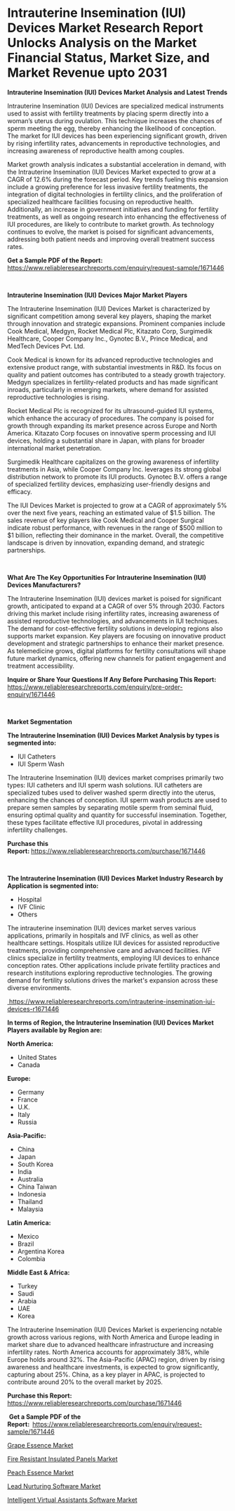 <p><h1>Intrauterine Insemination (IUI) Devices Market Research Report Unlocks Analysis on the Market Financial Status, Market Size, and Market Revenue upto 2031</h1></p><p><strong>Intrauterine Insemination (IUI) Devices Market Analysis and Latest Trends</strong></p>
<p><p>Intrauterine Insemination (IUI) Devices are specialized medical instruments used to assist with fertility treatments by placing sperm directly into a woman’s uterus during ovulation. This technique increases the chances of sperm meeting the egg, thereby enhancing the likelihood of conception. The market for IUI devices has been experiencing significant growth, driven by rising infertility rates, advancements in reproductive technologies, and increasing awareness of reproductive health among couples.</p><p>Market growth analysis indicates a substantial acceleration in demand, with the Intrauterine Insemination (IUI) Devices Market expected to grow at a CAGR of 12.6% during the forecast period. Key trends fueling this expansion include a growing preference for less invasive fertility treatments, the integration of digital technologies in fertility clinics, and the proliferation of specialized healthcare facilities focusing on reproductive health. Additionally, an increase in government initiatives and funding for fertility treatments, as well as ongoing research into enhancing the effectiveness of IUI procedures, are likely to contribute to market growth. As technology continues to evolve, the market is poised for significant advancements, addressing both patient needs and improving overall treatment success rates.</p></p>
<p><strong>Get a Sample PDF of the Report:&nbsp;</strong> <a href="https://www.reliableresearchreports.com/enquiry/request-sample/1671446?utm_campaign=40&utm_medium=2&utm_source=Github&utm_content=ia&utm_term=10102024&utm_id=intrauterine-insemination-iui-devices">https://www.reliableresearchreports.com/enquiry/request-sample/1671446</a></p>
<p>&nbsp;</p>
<p><strong>Intrauterine Insemination (IUI) Devices Major Market Players</strong></p>
<p><p>The Intrauterine Insemination (IUI) Devices Market is characterized by significant competition among several key players, shaping the market through innovation and strategic expansions. Prominent companies include Cook Medical, Medgyn, Rocket Medical Plc, Kitazato Corp, Surgimedik Healthcare, Cooper Company Inc., Gynotec B.V., Prince Medical, and MedTech Devices Pvt. Ltd.</p><p>Cook Medical is known for its advanced reproductive technologies and extensive product range, with substantial investments in R&D. Its focus on quality and patient outcomes has contributed to a steady growth trajectory. Medgyn specializes in fertility-related products and has made significant inroads, particularly in emerging markets, where demand for assisted reproductive technologies is rising.</p><p>Rocket Medical Plc is recognized for its ultrasound-guided IUI systems, which enhance the accuracy of procedures. The company is poised for growth through expanding its market presence across Europe and North America. Kitazato Corp focuses on innovative sperm processing and IUI devices, holding a substantial share in Japan, with plans for broader international market penetration.</p><p>Surgimedik Healthcare capitalizes on the growing awareness of infertility treatments in Asia, while Cooper Company Inc. leverages its strong global distribution network to promote its IUI products. Gynotec B.V. offers a range of specialized fertility devices, emphasizing user-friendly designs and efficacy.</p><p>The IUI Devices Market is projected to grow at a CAGR of approximately 5% over the next five years, reaching an estimated value of $1.5 billion. The sales revenue of key players like Cook Medical and Cooper Surgical indicate robust performance, with revenues in the range of $500 million to $1 billion, reflecting their dominance in the market. Overall, the competitive landscape is driven by innovation, expanding demand, and strategic partnerships.</p></p>
<p>&nbsp;</p>
<p><strong>What Are The Key Opportunities For Intrauterine Insemination (IUI) Devices Manufacturers?</strong></p>
<p><p>The Intrauterine Insemination (IUI) devices market is poised for significant growth, anticipated to expand at a CAGR of over 5% through 2030. Factors driving this market include rising infertility rates, increasing awareness of assisted reproductive technologies, and advancements in IUI techniques. The demand for cost-effective fertility solutions in developing regions also supports market expansion. Key players are focusing on innovative product development and strategic partnerships to enhance their market presence. As telemedicine grows, digital platforms for fertility consultations will shape future market dynamics, offering new channels for patient engagement and treatment accessibility.</p></p>
<p><strong>Inquire or Share Your Questions If Any Before Purchasing This Report:</strong> <a href="https://www.reliableresearchreports.com/enquiry/pre-order-enquiry/1671446?utm_campaign=40&utm_medium=2&utm_source=Github&utm_content=ia&utm_term=10102024&utm_id=intrauterine-insemination-iui-devices">https://www.reliableresearchreports.com/enquiry/pre-order-enquiry/1671446</a></p>
<p>&nbsp;</p>
<p><strong>Market Segmentation</strong></p>
<p><strong>The Intrauterine Insemination (IUI) Devices Market Analysis by types is segmented into:</strong></p>
<p><ul><li>IUI Catheters</li><li>IUI Sperm Wash</li></ul></p>
<p><p>The Intrauterine Insemination (IUI) devices market comprises primarily two types: IUI catheters and IUI sperm wash solutions. IUI catheters are specialized tubes used to deliver washed sperm directly into the uterus, enhancing the chances of conception. IUI sperm wash products are used to prepare semen samples by separating motile sperm from seminal fluid, ensuring optimal quality and quantity for successful insemination. Together, these types facilitate effective IUI procedures, pivotal in addressing infertility challenges.</p></p>
<p><strong>Purchase this Report:&nbsp;</strong><a href="https://www.reliableresearchreports.com/purchase/1671446?utm_campaign=40&utm_medium=2&utm_source=Github&utm_content=ia&utm_term=10102024&utm_id=intrauterine-insemination-iui-devices">https://www.reliableresearchreports.com/purchase/1671446</a></p>
<p>&nbsp;</p>
<p><strong>The Intrauterine Insemination (IUI) Devices Market Industry Research by Application is segmented into:</strong></p>
<p><ul><li>Hospital</li><li>IVF Clinic</li><li>Others</li></ul></p>
<p><p>The intrauterine insemination (IUI) devices market serves various applications, primarily in hospitals and IVF clinics, as well as other healthcare settings. Hospitals utilize IUI devices for assisted reproductive treatments, providing comprehensive care and advanced facilities. IVF clinics specialize in fertility treatments, employing IUI devices to enhance conception rates. Other applications include private fertility practices and research institutions exploring reproductive technologies. The growing demand for fertility solutions drives the market's expansion across these diverse environments.</p></p>
<p><a href="https://www.reliableresearchreports.com/intrauterine-insemination-iui-devices-r1671446?utm_campaign=40&utm_medium=2&utm_source=Github&utm_content=ia&utm_term=10102024&utm_id=intrauterine-insemination-iui-devices">&nbsp;https://www.reliableresearchreports.com/intrauterine-insemination-iui-devices-r1671446</a></p>
<p><strong>In terms of Region, the Intrauterine Insemination (IUI) Devices Market Players available by Region are:</strong></p>
<p>
    <p> <strong> North America: </strong>
        <ul>
            <li>United States</li>
            <li>Canada</li>
        </ul>
        </p> 
    <p> <strong> Europe: </strong>
        <ul>
            <li>Germany</li>
            <li>France</li>
            <li>U.K.</li>
            <li>Italy</li>
            <li>Russia</li>
        </ul>
        </p> 
    <p> <strong> Asia-Pacific: </strong>
        <ul>
            <li>China</li>
            <li>Japan</li>
            <li>South Korea</li>
            <li>India</li>
            <li>Australia</li>
            <li>China Taiwan</li>
            <li>Indonesia</li>
            <li>Thailand</li>
            <li>Malaysia</li>
        </ul>
        </p> 
    <p> <strong> Latin America: </strong>
        <ul>
            <li>Mexico</li>
            <li>Brazil</li>
            <li>Argentina Korea</li>
            <li>Colombia</li>
        </ul>
        </p> 
    <p> <strong> Middle East & Africa: </strong>
        <ul>
            <li>Turkey</li>
            <li>Saudi</li>
            <li>Arabia</li>
            <li>UAE</li>
            <li>Korea</li>
        </ul>
    </p>
    </p>
<p><p>The Intrauterine Insemination (IUI) Devices Market is experiencing notable growth across various regions, with North America and Europe leading in market share due to advanced healthcare infrastructure and increasing infertility rates. North America accounts for approximately 38%, while Europe holds around 32%. The Asia-Pacific (APAC) region, driven by rising awareness and healthcare investments, is expected to grow significantly, capturing about 25%. China, as a key player in APAC, is projected to contribute around 20% to the overall market by 2025.</p></p>
<p><strong>Purchase this Report: </strong><a href="https://www.reliableresearchreports.com/purchase/1671446?utm_campaign=40&utm_medium=2&utm_source=Github&utm_content=ia&utm_term=10102024&utm_id=intrauterine-insemination-iui-devices">https://www.reliableresearchreports.com/purchase/1671446</a></p>
<p>&nbsp;<strong>Get a Sample PDF of the Report:&nbsp;&nbsp;</strong><a href="https://www.reliableresearchreports.com/enquiry/request-sample/1671446?utm_campaign=40&utm_medium=2&utm_source=Github&utm_content=ia&utm_term=10102024&utm_id=intrauterine-insemination-iui-devices">https://www.reliableresearchreports.com/enquiry/request-sample/1671446</a></p>
<p><strong></strong></p>
<p><p><a href="https://issuu.com/reportprime-2/docs/grape-essence-market-size-2030.pptx_e0303f6c635e59?utm_campaign=40&utm_medium=2&utm_source=Github&utm_content=ia&utm_term=10102024&utm_id=intrauterine-insemination-iui-devices">Grape Essence Market</a></p><p><a href="https://www.linkedin.com/pulse/fire-resistant-insulated-panels-market-size-segmentation-mkr4f?utm_campaign=40&utm_medium=2&utm_source=Github&utm_content=ia&utm_term=10102024&utm_id=intrauterine-insemination-iui-devices">Fire Resistant Insulated Panels Market</a></p><p><a href="https://issuu.com/reportprime-2/docs/peach-essence-market-size-2030.pptx_8f2f8b6d3d4017?utm_campaign=40&utm_medium=2&utm_source=Github&utm_content=ia&utm_term=10102024&utm_id=intrauterine-insemination-iui-devices">Peach Essence Market</a></p><p><a href="https://github.com/michaelhall412/Market-Research-Report-List-1/blob/main/lead-nurturing-software-market.md?utm_campaign=40&utm_medium=2&utm_source=Github&utm_content=ia&utm_term=10102024&utm_id=intrauterine-insemination-iui-devices">Lead Nurturing Software Market</a></p><p><a href="https://github.com/darcy8m10dupre/Market-Research-Report-List-1/blob/main/intelligent-virtual-assistants-software-market.md?utm_campaign=40&utm_medium=2&utm_source=Github&utm_content=ia&utm_term=10102024&utm_id=intrauterine-insemination-iui-devices">Intelligent Virtual Assistants Software Market</a></p></p>